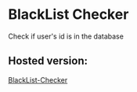 # BlackList Checker

Check if user's id is in the database

## Hosted version:

[BlackList-Checker](https://ph3nx.pythonanywhere.com/)
